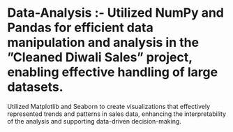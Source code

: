 # Data-Analysis :- Utilized NumPy and Pandas for efficient data manipulation and analysis in the ”Cleaned Diwali Sales” project, enabling effective handling of large datasets.
Utilized Matplotlib and Seaborn to create visualizations that effectively represented trends and patterns in sales data, enhancing the interpretability of the analysis and supporting data-driven decision-making.
